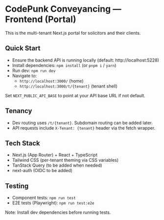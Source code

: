 # CodePunk Conveyancing — Frontend (Portal)

This is the multi-tenant Next.js portal for solicitors and their clients.

## Quick Start

- Ensure the backend API is running locally (default: http://localhost:5228)
- Install dependencies: `npm install` (or `pnpm i` / `yarn`)
- Run dev: `npm run dev`
- Navigate to:
  - `http://localhost:3000/` (home)
  - `http://localhost:3000/t/{tenant}` (tenant shell)

Set `NEXT_PUBLIC_API_BASE` to point at your API base URL if not default.

## Tenancy

- Dev routing uses `/t/{tenant}`. Subdomain routing can be added later.
- API requests include `X-Tenant: {tenant}` header via the fetch wrapper.

## Tech Stack

- Next.js (App Router) + React + TypeScript
- Tailwind CSS (per-tenant theming via CSS variables)
- TanStack Query (to be added when needed)
- next-auth (OIDC to be added)

## Testing

- Component tests: `npm run test`
- E2E tests (Playwright): `npm run test:e2e`

Note: Install dev dependencies before running tests.
